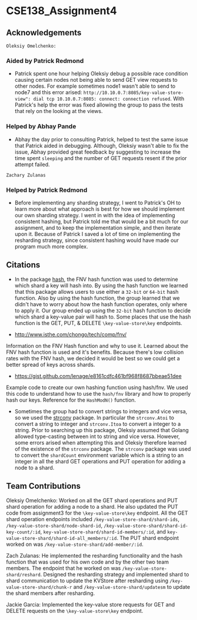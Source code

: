 # CSE138_Assignment4

## Acknowledgements
`Oleksiy Omelchenko:`
### Aided by Patrick Redmond
- Patrick spent one hour helping Oleksiy debug a possible race condition causing certain nodes not being able to send GET view requests to other nodes. For example sometimes node1 wasn't able to send to node7 and this error arised: `http://10.10.0.7:8085/key-value-store-view": dial tcp 10.10.0.7:8085: connect: connection refused`. With Patrick's help the error was fixed allowing the group to pass the tests that rely on the looking at the views.

### Helped by Abhay Pande 
- Abhay the day prior to consulting Patrick, helped to test the same issue that Patrick aided in debugging. Although, Oleksiy wasn't able to fix the issue, Abhay provided great feedback by suggesting to increase the time spent `sleeping` and the number of GET requests resent if the prior attempt failed.  

`Zachary Zulanas`
### Helped by Patrick Redmond
- Before implementing any sharding strategy, I went to Patrick's OH to learn more about what approach is best for how we should implement our own sharding strategy. I went in with the idea of implementing consistent hashing, but Patrick told me that would be a bit much for our assignment, and to keep the implementation simple, and then iterate upon it. Because of Patrick I saved a lot of time on implementing the resharding strategy, since consistent hashing would have made our program much more complex.

## Citations
- In the package [hash](https://golang.org/pkg/hash/fnv/), the FNV hash function was used to determine which shard a key will hash into. By using the hash function we learned that this package allows users to use either a `32-bit` or `64-bit` hash function. Also by using the hash function, the group learned that we didn't have to worry about how the hash function operates, only where to apply it. Our group ended up using the `32-bit` hash function to decide which shard a key-value pair will hash to. Some places that use the hash function is the GET, PUT, & DELETE `\key-value-store\key` endpoints. 


- http://www.isthe.com/chongo/tech/comp/fnv/

Information on the FNV Hash function and why to use it. Learned about the FNV hash function is used and it's benefits. Because there's low collision rates with the FNV hash, we decided it would be best so we could get a better spread of keys across shards.

- https://gist.github.com/lenage/e8161cdfc461bf968f8687bbeae51dee

Example code to create our own hashing function using hash/fnv. We used this code to understand how to use the `hash/fnv` library and how to properly hash our keys. Reference for the `HashModN()` function.

- Sometimes the group had to convert strings to integers and vice versa, so we used the [strconv](https://golang.org/pkg/strconv/) package. In particular the `strconv.Atoi` to convert a string to integer and `strconv.Itoa` to convert a integer to a string. Prior to searching up this package, Oleksiy assumed that Golang allowed type-casting between int to string and vice versa. However, some errors arised when attempting this and Oleksiy therefore learned of the existence of the `strconv` package. The `strconv` package was used to convert the `shardCount` environment variable which is a string to an integer in all the shard GET operations and PUT operation for adding a node to a shard.  


## Team Contributions

Oleksiy Omelchenko: Worked on all the GET shard operations and PUT shard operation for adding a node to a shard. He also updated the PUT code from assignment3 for the `\key-value-store\key` endpoint. All the GET shard operation endpoints included `/key-value-store-shard/shard-ids`, `/key-value-store-shard/node-shard-id`, `/key-value-store-shard/shard-id-key-count/:id`, `key-value-store-shard/shard-id-members/:id`, and `key-value-store-shard/shard-id-all_members/:id`. The PUT shard endpoint worked on was `/key-value-store-shard/add-member/:id`.

Zach Zulanas: He implemented the resharding functionality and the hash function that was used for his own code and by the other two team members. The endpoint that he worked on was `/key-value-store-shard/reshard`. Designed the resharding strategy and implemented shard to shard communication to update the KVStore after resharding using `/key-value-store-shard/chunk-r` and `/key-value-store-shard/updatesm` to update the shard members after resharding.

Jackie Garcia: Implemented the key-value store requests for GET and DELETE requests on the `\key-value-store\key` endpoint. 
